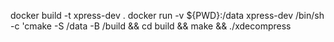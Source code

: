 docker build -t xpress-dev .
docker run  -v ${PWD}:/data xpress-dev /bin/sh -c 'cmake -S /data -B /build && cd build && make && ./xdecompress
